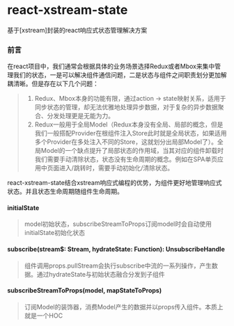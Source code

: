 # react-xstream-state
基于[xstream]封装的react响应式状态管理解决方案

### 前言
在react项目中，我们通常会根据具体的业务场景选择Redux或者Mbox来集中管理我们的状态，一是可以解决组件通信问题，二是状态与组件之间职责划分更加解耦清晰。但是存在以下几个问题：

>1. Redux、Mbox本身的功能有限，通过action -> state映射关系，适用于同步状态的管理，却无法优雅地处理异步数据，对于复杂的异步数据聚合、分发处理更是无能为力。
>2. Redux一般用于全局Model（Redux本身没有全局、局部的概念，但是我们一般搭配Provider在根组件注入Store此时就是全局状态，如果适用多个Provider在多处注入不同的Store，这就划分出局部Model了）。全局Model的一个缺点提升了局部状态的作用域，当其对应的组件卸载时我们需要手动清除状态，状态没有生命周期的概念。例如在SPA单页应用中页面进入/跳转时，需要手动初始化/清除状态。

react-xstream-state结合xstream响应式编程的优势，为组件更好地管理响应式状态。并且状态生命周期随组件生命周期。

#### initialState
>model初始状态，subscribeStreamToProps订阅model时会自动使用initialState初始化状态

#### subscribe(stream$: Stream, hydrateState: Function): UnsubscribeHandle
>组件调用props.pullStream会执行subscribe中流的一系列操作，产生数据。通过hydrateState与初始状态融合分发到子组件

#### subscribeStreamToProps(model, mapStateToProps)
>订阅Model的装饰器，消费Model产生的数据并以props传入组件。本质上就是一个HOC